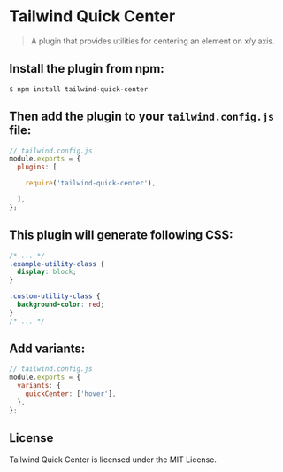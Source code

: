 # Tailwind Quick Center

> A plugin that provides utilities for centering an element on x/y axis.

## Install the plugin from npm:

```
$ npm install tailwind-quick-center
```

## Then add the plugin to your `tailwind.config.js` file:

```js
// tailwind.config.js
module.exports = {
  plugins: [

    require('tailwind-quick-center'),

  ],
};
```

## This plugin will generate following CSS:

```css
/* ... */
.example-utility-class {
  display: block;
}

.custom-utility-class {
  background-color: red;
}
/* ... */
```

## Add variants:

```js
// tailwind.config.js
module.exports = {
  variants: {
    quickCenter: ['hover'],
  },
};
```

## License

Tailwind Quick Center is licensed under the MIT License.